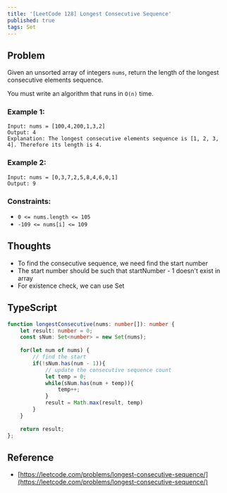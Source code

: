 ```yaml
---
title: '[LeetCode 128] Longest Consecutive Sequence'
published: true
tags: Set
---
```


## Problem

Given an unsorted array of integers `nums`, return the length of the longest consecutive elements sequence.

You must write an algorithm that runs in `O(n)` time.

### Example 1:

```
Input: nums = [100,4,200,1,3,2]
Output: 4
Explanation: The longest consecutive elements sequence is [1, 2, 3, 4]. Therefore its length is 4.
```

### Example 2:

```
Input: nums = [0,3,7,2,5,8,4,6,0,1]
Output: 9
```
 
### Constraints:

- `0 <= nums.length <= 105`
- `-109 <= nums[i] <= 109`

## Thoughts

- To find the consecutive sequence, we need find the start number
- The start number should be such that startNumber - 1 doesn't exist in array
- For existence check, we can use Set

## TypeScript

```typescript
function longestConsecutive(nums: number[]): number {
    let result: number = 0;
    const sNum: Set<number> = new Set(nums);
    
    for(let num of nums) {
        // find the start
        if(!sNum.has(num - 1)){
            // update the consecutive sequence count
            let temp = 0;
            while(sNum.has(num + temp)){
                temp++;
            }
            result = Math.max(result, temp)
        }
    }
    
    return result;
};
```

## Reference

- [https://leetcode.com/problems/longest-consecutive-sequence/](https://leetcode.com/problems/longest-consecutive-sequence/)